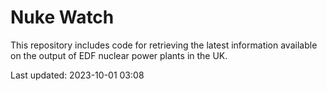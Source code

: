 # Nuke Watch

This repository includes code for retrieving the latest information available on the output of EDF nuclear power plants in the UK.

Last updated: 2023-10-01 03:08